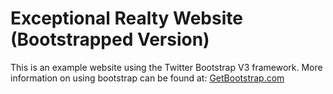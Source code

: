 # Exceptional Realty Website (Bootstrapped Version)

This is an example website using the Twitter Bootstrap V3 framework.
More information on using bootstrap can be found at:
[GetBootstrap.com](http://getbootstrap.com)
